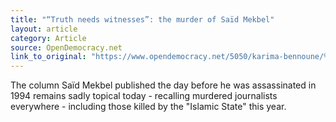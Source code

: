 ```yaml
---
title: "“Truth needs witnesses”: the murder of Saïd Mekbel"
layout: article
category: Article
source: OpenDemocracy.net
link_to_original: "https://www.opendemocracy.net/5050/karima-bennoune/%E2%80%9Ctruth-needs-witnesses%E2%80%9D-murder-of-sa%C3%AFd-mekbel"
---
```

The column Saïd Mekbel published the day before he was assassinated in 1994 remains sadly topical today - recalling murdered journalists everywhere - including those killed by the "Islamic State" this year.
